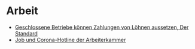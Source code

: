 # Arbeit

* [Geschlossene Betriebe können Zahlungen von Löhnen aussetzen, Der Standard](https://www.derstandard.at/story/2000115861390/geschlossene-betriebe-koennen-zahlung-von-loehnen-aussetzen)
* [Job und Corona-Hotline der Arbeiterkammer](https://www.arbeiterkammer.at/coronavirus)
